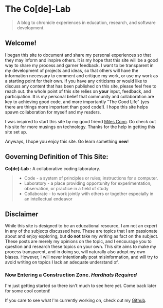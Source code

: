 # The Co[de]-Lab
> A blog to chronicle experiences in education, research, and software development.

## Welcome!

I began this site to document and share my personal experiences so that they may inform and inspire others. It is my hope that this site will be a good way to share my process and garner feedback.
I want to be transparent in my development of projects and ideas, so that others will have the information necessary to comment and critique my work, or use my work as a starting point for their own. If you have any criticisms or would like to discuss any content that has been published on this site, please feel free to reach out. the whole point of this site relies on **your** input, feedback, and participation.  It is my personal belief that community and collaboration are key to achieving good code, and more importantly "The Good Life" (yes there are things more important than good code!). I hope this site helps spawn collaboration for myself and my readers.

I was inspired to start this site by my good friend [Miles Conn](http://milesconn.io).
Go check out his site for more musings on technology. Thanks for the help in getting
this site set up.

Anyways, I hope you enjoy this site. Go learn something **new**!

## Governing Definition of This Site:

**Co[de]-Lab**
  :  A collaborative coding laboratory.

  >- Code - a system of principles or rules; instructions for a computer.
  >- Laboratory - a place providing opportunity for experimentation, observation, or practice in a field of study
  >- Collaborate - to work jointly with others or together especially in an intellectual endeavor  


## Disclaimer

While this site is designed to be an educational resource, I am not an expert in any of the subjects discussed here. These are topics that I am passionate
about and enjoy exploring, but **do not** take my writing as fact on the subject. These posts are merely my opinions on the topic, and I encourage you to question
and research these topics on your own. This site aims to make my process transparent, and in doing so, will naturally also adopt my own biases.  However, I will never
intentionally post misinformation, and will try to avoid writing on topics I lack an adequate understand of.


### Now Entering a Construction Zone. *Hardhats Required*

I'm just getting started so there isn't much to see here yet. Come back later for some cool content!

If you care to see what I'm currently working on, check out my [Github](https://github.com/sulleyi).

